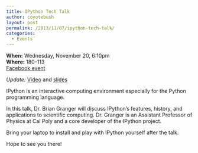 ```yaml
---
title: IPython Tech Talk
author: coyotebush
layout: post
permalink: /2013/11/07/ipython-tech-talk/
categories:
  - Events
---
```

**When:** Wednesday, November 20, 6:10pm  
**Where:** 180-113  
[Facebook event][1]

*Update:* [Video][2] and [slides][3]

IPython is an interactive computing environment especially for the Python programming language.

In this talk, Dr. Brian Granger will discuss IPython&#8217;s features, history, and applications to scientific computing. Dr. Granger is an Assistant Professor of Physics at Cal Poly and a core developer of the IPython project.

Bring your laptop to install and play with IPython yourself after the talk.

Hope to see you there!

 [1]: https://www.facebook.com/events/680595495304832/
 [2]: https://www.youtube.com/watch?v=Kj01HOGLPq8
 [3]: https://github.com/ellisonbg/talk-cplug2013